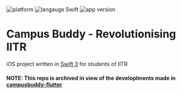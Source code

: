 ![platform](https://img.shields.io/badge/platform-iOS-brightgreen.svg)
![langauge Swift](https://img.shields.io/badge/language-Swift3.0-brightgreen.svg)
![app version](https://img.shields.io/badge/version-1.0.0-brightgreen.svg)

# Campus Buddy - Revolutionising IITR

iOS project written in <a href="https://github.com/apple/swift">Swift 3</a> for students of IITR

#### NOTE: This repo is archived in view of the developlments made in [campusbuddy-flutter](https://github.com/mdg-iitr/campusbuddy-flutter)
